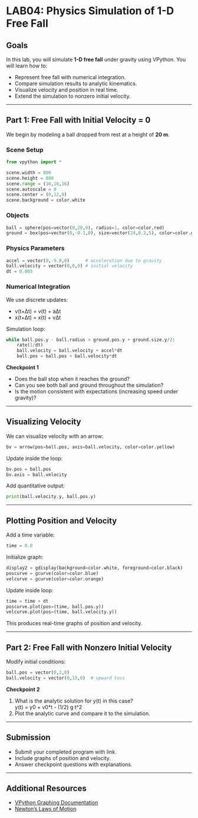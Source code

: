 # LAB04: Physics Simulation of 1-D Free Fall

## Goals
In this lab, you will simulate **1-D free fall** under gravity using VPython. You will learn how to:
- Represent free fall with numerical integration.
- Compare simulation results to analytic kinematics.
- Visualize velocity and position in real time.
- Extend the simulation to nonzero initial velocity.

---

## Part 1: Free Fall with Initial Velocity = 0

We begin by modeling a ball dropped from rest at a height of **20 m**.

### Scene Setup
```python
from vpython import *

scene.width = 800
scene.height = 800
scene.range = (16,16,16)
scene.autoscale = 0
scene.center = (0,12,0)
scene.background = color.white
```

### Objects
```python
ball = sphere(pos=vector(0,20,0), radius=1, color=color.red)
ground = box(pos=vector(0,-0.1,0), size=vector(24,0.2,5), color=color.green)
```

### Physics Parameters
```python
accel = vector(0,-9.8,0)      # acceleration due to gravity
ball.velocity = vector(0,0,0) # initial velocity
dt = 0.005
```

### Numerical Integration
We use discrete updates:

- v(t+Δt) = v(t) + aΔt  
- x(t+Δt) = x(t) + vΔt

Simulation loop:
```python
while ball.pos.y - ball.radius > ground.pos.y + ground.size.y/2:
    rate(1/dt)
    ball.velocity = ball.velocity + accel*dt
    ball.pos = ball.pos + ball.velocity*dt
```

**Checkpoint 1**
- Does the ball stop when it reaches the ground?  
- Can you see both ball and ground throughout the simulation?  
- Is the motion consistent with expectations (increasing speed under gravity)?  

---

## Visualizing Velocity

We can visualize velocity with an arrow:
```python
bv = arrow(pos=ball.pos, axis=ball.velocity, color=color.yellow)
```

Update inside the loop:
```python
bv.pos = ball.pos
bv.axis = ball.velocity
```

Add quantitative output:
```python
print(ball.velocity.y, ball.pos.y)
```

---

## Plotting Position and Velocity

Add a time variable:
```python
time = 0.0
```

Initialize graph:
```python
display2 = gdisplay(background=color.white, foreground=color.black)
poscurve = gcurve(color=color.blue)
velcurve = gcurve(color=color.orange)
```

Update inside loop:
```python
time = time + dt
poscurve.plot(pos=(time, ball.pos.y))
velcurve.plot(pos=(time, ball.velocity.y))
```

This produces real-time graphs of position and velocity.

---

## Part 2: Free Fall with Nonzero Initial Velocity

Modify initial conditions:
```python
ball.pos = vector(0,2,0)
ball.velocity = vector(0,15,0)  # upward toss
```

**Checkpoint 2**
1. What is the analytic solution for y(t) in this case?  
   y(t) = y0 + v0*t - (1/2) g t^2  
2. Plot the analytic curve and compare it to the simulation.

---

## Submission
- Submit your completed program with link.  
- Include graphs of position and velocity.  
- Answer checkpoint questions with explanations.  

---

## Additional Resources
- [VPython Graphing Documentation](https://www.glowscript.org/docs/VPythonDocs/graph.html)  
- [Newton’s Laws of Motion](https://en.wikipedia.org/wiki/Newton%27s_laws_of_motion)  


